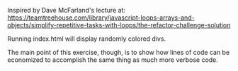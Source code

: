 Inspired by Dave McFarland's lecture at:
https://teamtreehouse.com/library/javascript-loops-arrays-and-objects/simplify-repetitive-tasks-with-loops/the-refactor-challenge-solution

Running index.html will display randomly colored divs.

The main point of this exercise, though, is to show how lines of code
can be economized to accomplish the same thing as much more verbose code.